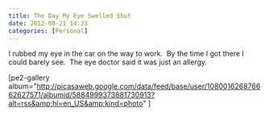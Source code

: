 ```yaml
---
title: The Day My Eye Swelled Shut
date: 2012-08-21 14:23
categories: [Personal]
---
```

I rubbed my eye in the car on the way to work.  By the time I got there I could barely see.  The eye doctor said it was just an allergy.

[pe2-gallery album="http://picasaweb.google.com/data/feed/base/user/108001626876662627571/albumid/5884999373881730913?alt=rss&amp;hl=en_US&amp;kind=photo" ]
